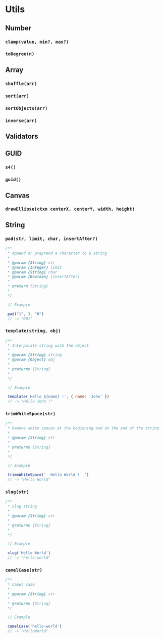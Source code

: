 # Utils

## Number

### `clamp(value, min?, max?)`

### `toDegree(n)`

## Array

### `shuffle(arr)`

### `sort(arr)`

### `sortObjects(arr)`

### `inverse(arr)`

## Validators

## GUID

### `s4()`

### `guid()`

## Canvas

### `drawEllipse(ctxn centerX, centerY, width, height)`

## String

### `pad(str, limit, char, insertAfter?)`

```js
/**
 * Append or preprend a character to a string
 *
 * @param {String} str
 * @param {Integer} limit
 * @param {String} char
 * @param {Boolean} [insertAfter]
 *
 * @return {String}
 *
 */

 // Example

 pad("1", 3, "0")
 // -> "001"
```

### `template(string, obj)`

```js
/**
 * Interpolate string with the object
 *
 * @param {String} string
 * @param {Object} obj
 *
 * @returns {String}
 *
 */

 // Example

 template('Hello ${name} !', { name: 'John' })
 // -> "Hello John !"
```

### `trimWhiteSpace(str)`

```js
/**
 * Remove white spaces at the beginning and at the end of the string
 *
 * @param {String} str
 *
 * @returns {String}
 *
 */

 // Example

 trimeWhiteSpace('  Hello World !  ')
 // -> "Hello World"
```

### `slug(str)`

```js
/**
 * Slug string
 *
 * @param {String} str
 *
 * @returns {String}
 *
 */

 // Example

 slug('Hello World')
 // -> "hello-world"
```

### `camelCase(str)`

```js
/**
 * Camel case
 *
 * @param {String} str
 *
 * @returns {String}
 */

 // Example

 camelCase('hello-world')
 // -> "HelloWorld"
```
